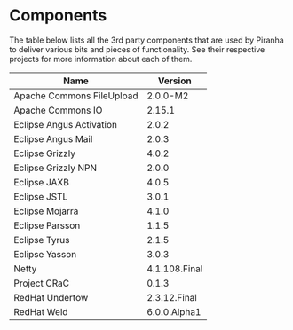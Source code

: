 # Components

The table below lists all the 3rd party components that are used by Piranha to
deliver various bits and pieces of functionality. See their respective projects
for more information about each of them.

| Name                      | Version       |
|---------------------------|---------------|
| Apache Commons FileUpload | 2.0.0-M2      |
| Apache Commons IO         | 2.15.1        |
| Eclipse Angus Activation  | 2.0.2         |
| Eclipse Angus Mail        | 2.0.3         |
| Eclipse Grizzly           | 4.0.2         |
| Eclipse Grizzly NPN       | 2.0.0         |
| Eclipse JAXB              | 4.0.5         |
| Eclipse JSTL              | 3.0.1         |
| Eclipse Mojarra           | 4.1.0         |
| Eclipse Parsson           | 1.1.5         |
| Eclipse Tyrus             | 2.1.5         |
| Eclipse Yasson            | 3.0.3         |
| Netty                     | 4.1.108.Final |
| Project CRaC              | 0.1.3         |
| RedHat Undertow           | 2.3.12.Final  |
| RedHat Weld               | 6.0.0.Alpha1  |

